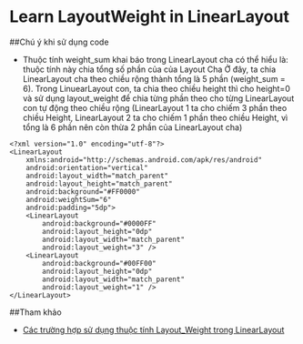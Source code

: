 # Learn LayoutWeight in LinearLayout

##Chú ý khi sử dụng code
+ Thuộc tính weight_sum khai báo trong LinearLayout cha có thể hiểu là: thuộc tính này chia tổng số phần của của Layout Cha
Ở đây, ta chia LinearLayout cha theo chiều rộng thành tổng là 5 phần (weight_sum = 6). Trong LinuearLayout con, ta chia theo chiều height thì cho height=0 và sử dụng layout_weight để chia từng phần theo cho từng LinearLayout con tự động theo chiều rộng (LinearLayout 1 ta cho chiếm 3 phần theo chiều Height, LinearLayout 2 ta cho chiếm 1 phần theo chiều Height, vì tổng là 6 phần nên còn thừa 2 phần của LinearLayout cha)
```
<?xml version="1.0" encoding="utf-8"?>
<LinearLayout
    xmlns:android="http://schemas.android.com/apk/res/android"
    android:orientation="vertical"
    android:layout_width="match_parent"
    android:layout_height="match_parent"
    android:background="#FF0000"
    android:weightSum="6"
    android:padding="5dp">
    <LinearLayout
        android:background="#0000FF"
        android:layout_height="0dp"
        android:layout_width="match_parent"
        android:layout_weight="3" />
    <LinearLayout
        android:background="#00FF00"
        android:layout_height="0dp"
        android:layout_width="match_parent"
        android:layout_weight="1" />
</LinearLayout>
```


##Tham khảo
+ [Các trường hợp sử dụng thuộc tính Layout_Weight trong LinearLayout](http://dulieu.tailieuhoctap.vn/books/cong-nghe-thong-tin/lap-trinh-di-dong/file_goc_778780.pdf)
